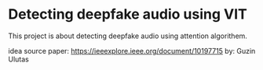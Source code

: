 # Detecting deepfake audio using VIT


This project is about detecting deepfake audio using attention algorithem.


idea source 
paper: https://ieeexplore.ieee.org/document/10197715
by: Guzin Ulutas